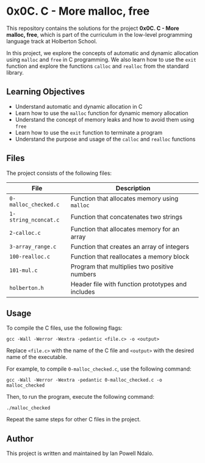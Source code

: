 # 0x0C. C - More malloc, free

This repository contains the solutions for the project **0x0C. C - More malloc, free**, which is part of the curriculum in the low-level programming language track at Holberton School.

In this project, we explore the concepts of automatic and dynamic allocation using `malloc` and `free` in C programming. We also learn how to use the `exit` function and explore the functions `calloc` and `realloc` from the standard library.

## Learning Objectives

- Understand automatic and dynamic allocation in C
- Learn how to use the `malloc` function for dynamic memory allocation
- Understand the concept of memory leaks and how to avoid them using `free`
- Learn how to use the `exit` function to terminate a program
- Understand the purpose and usage of the `calloc` and `realloc` functions

## Files

The project consists of the following files:

| File                   | Description                                        |
| ---------------------- | -------------------------------------------------- |
| `0-malloc_checked.c`   | Function that allocates memory using `malloc`      |
| `1-string_nconcat.c`   | Function that concatenates two strings             |
| `2-calloc.c`           | Function that allocates memory for an array        |
| `3-array_range.c`      | Function that creates an array of integers         |
| `100-realloc.c`        | Function that reallocates a memory block           |
| `101-mul.c`            | Program that multiplies two positive numbers       |
| `holberton.h`          | Header file with function prototypes and includes |

## Usage

To compile the C files, use the following flags:

```
gcc -Wall -Werror -Wextra -pedantic <file.c> -o <output>
```

Replace `<file.c>` with the name of the C file and `<output>` with the desired name of the executable.

For example, to compile `0-malloc_checked.c`, use the following command:

```
gcc -Wall -Werror -Wextra -pedantic 0-malloc_checked.c -o malloc_checked
```

Then, to run the program, execute the following command:

```
./malloc_checked
```

Repeat the same steps for other C files in the project.

## Author

This project is written and maintained by Ian Powell Ndalo.
